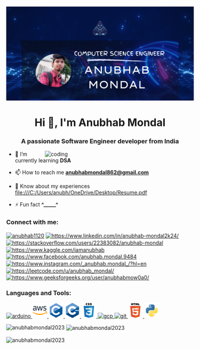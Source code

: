 ![logo](https://github.com/Anubhabmondal2023/Anubhabmondal2023/blob/main/ANUBHAB%20MONDAL.jpg)
<h1 align="center">Hi 👋, I'm Anubhab Mondal</h1>
<h3 align="center">A passionate Software Engineer developer from India</h3>

<img align="right" alt="coding" width="400" src="https://user-images.githubusercontent.com/55389276/140866485-8fb1c876-9a8f-4d6a-98dc-08c4981eaf70.gif">

- 🌱 I’m currently learning **DSA**

- 📫 How to reach me **anubhabmondal862@gmail.com**

- 📄 Know about my experiences [file:///C:/Users/anubh/OneDrive/Desktop/Resume.pdf](file:///C:/Users/anubh/OneDrive/Desktop/Resume.pdf)

- ⚡ Fun fact **^_____^**

<h3 align="left">Connect with me:</h3>
<p align="left">
<a href="https://twitter.com/anubhab1120" target="blank"><img align="center" src="https://raw.githubusercontent.com/rahuldkjain/github-profile-readme-generator/master/src/images/icons/Social/twitter.svg" alt="anubhab1120" height="30" width="40" /></a>
<a href="https://linkedin.com/in/https://www.linkedin.com/in/anubhab-mondal2k24/" target="blank"><img align="center" src="https://raw.githubusercontent.com/rahuldkjain/github-profile-readme-generator/master/src/images/icons/Social/linked-in-alt.svg" alt="https://www.linkedin.com/in/anubhab-mondal2k24/" height="30" width="40" /></a>
<a href="https://stackoverflow.com/users/https://stackoverflow.com/users/22383082/anubhab-mondal" target="blank"><img align="center" src="https://raw.githubusercontent.com/rahuldkjain/github-profile-readme-generator/master/src/images/icons/Social/stack-overflow.svg" alt="https://stackoverflow.com/users/22383082/anubhab-mondal" height="30" width="40" /></a>
<a href="https://kaggle.com/https://www.kaggle.com/iamanubhab" target="blank"><img align="center" src="https://raw.githubusercontent.com/rahuldkjain/github-profile-readme-generator/master/src/images/icons/Social/kaggle.svg" alt="https://www.kaggle.com/iamanubhab" height="30" width="40" /></a>
<a href="https://fb.com/https://www.facebook.com/anubhab.mondal.9484" target="blank"><img align="center" src="https://raw.githubusercontent.com/rahuldkjain/github-profile-readme-generator/master/src/images/icons/Social/facebook.svg" alt="https://www.facebook.com/anubhab.mondal.9484" height="30" width="40" /></a>
<a href="https://instagram.com/https://www.instagram.com/_anubhab.mondal_/?hl=en" target="blank"><img align="center" src="https://raw.githubusercontent.com/rahuldkjain/github-profile-readme-generator/master/src/images/icons/Social/instagram.svg" alt="https://www.instagram.com/_anubhab.mondal_/?hl=en" height="30" width="40" /></a>
<a href="https://www.leetcode.com/https://leetcode.com/u/anubhab_mondal/" target="blank"><img align="center" src="https://raw.githubusercontent.com/rahuldkjain/github-profile-readme-generator/master/src/images/icons/Social/leet-code.svg" alt="https://leetcode.com/u/anubhab_mondal/" height="30" width="40" /></a>
<a href="https://auth.geeksforgeeks.org/user/https://www.geeksforgeeks.org/user/anubhabmow0a0/" target="blank"><img align="center" src="https://raw.githubusercontent.com/rahuldkjain/github-profile-readme-generator/master/src/images/icons/Social/geeks-for-geeks.svg" alt="https://www.geeksforgeeks.org/user/anubhabmow0a0/" height="30" width="40" /></a>
</p>

<h3 align="left">Languages and Tools:</h3>
<p align="left"> <a href="https://www.arduino.cc/" target="_blank" rel="noreferrer"> <img src="https://cdn.worldvectorlogo.com/logos/arduino-1.svg" alt="arduino" width="40" height="40"/> </a> <a href="https://aws.amazon.com" target="_blank" rel="noreferrer"> <img src="https://raw.githubusercontent.com/devicons/devicon/master/icons/amazonwebservices/amazonwebservices-original-wordmark.svg" alt="aws" width="40" height="40"/> </a> <a href="https://www.cprogramming.com/" target="_blank" rel="noreferrer"> <img src="https://raw.githubusercontent.com/devicons/devicon/master/icons/c/c-original.svg" alt="c" width="40" height="40"/> </a> <a href="https://www.w3schools.com/cpp/" target="_blank" rel="noreferrer"> <img src="https://raw.githubusercontent.com/devicons/devicon/master/icons/cplusplus/cplusplus-original.svg" alt="cplusplus" width="40" height="40"/> </a> <a href="https://www.w3schools.com/css/" target="_blank" rel="noreferrer"> <img src="https://raw.githubusercontent.com/devicons/devicon/master/icons/css3/css3-original-wordmark.svg" alt="css3" width="40" height="40"/> </a> <a href="https://cloud.google.com" target="_blank" rel="noreferrer"> <img src="https://www.vectorlogo.zone/logos/google_cloud/google_cloud-icon.svg" alt="gcp" width="40" height="40"/> </a> <a href="https://git-scm.com/" target="_blank" rel="noreferrer"> <img src="https://www.vectorlogo.zone/logos/git-scm/git-scm-icon.svg" alt="git" width="40" height="40"/> </a> <a href="https://www.w3.org/html/" target="_blank" rel="noreferrer"> <img src="https://raw.githubusercontent.com/devicons/devicon/master/icons/html5/html5-original-wordmark.svg" alt="html5" width="40" height="40"/> </a> <a href="https://www.python.org" target="_blank" rel="noreferrer"> <img src="https://raw.githubusercontent.com/devicons/devicon/master/icons/python/python-original.svg" alt="python" width="40" height="40"/> </a> </p>

<p><img align="left" src="https://github-readme-stats.vercel.app/api/top-langs?username=anubhabmondal2023&show_icons=true&locale=en&layout=compact" alt="anubhabmondal2023" /></p>

<p>&nbsp;<img align="center" src="https://github-readme-stats.vercel.app/api?username=anubhabmondal2023&show_icons=true&locale=en" alt="anubhabmondal2023" /></p>

<p><img align="center" src="https://github-readme-streak-stats.herokuapp.com/?user=anubhabmondal2023&" alt="anubhabmondal2023" /></p>

